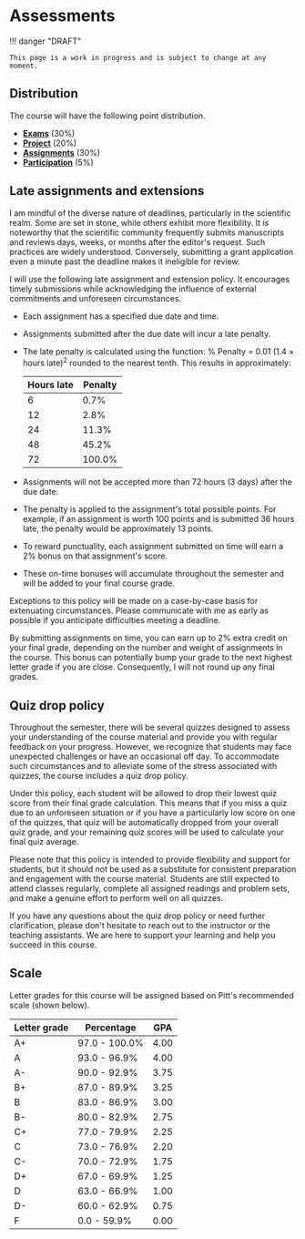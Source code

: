 # Assessments

!!! danger "DRAFT"

    This page is a work in progress and is subject to change at any moment.

## Distribution

The course will have the following point distribution.

-   [**Exams**](../../assessments/exams/) (30%)
-   [**Project**](../../assessments/project/) (20%)
-   [**Assignments**](../../assessments/assignments/) (30%)
-   [**Participation**](../../assessments/participation/) (5%)

## Late assignments and extensions

I am mindful of the diverse nature of deadlines, particularly in the scientific realm.
Some are set in stone, while others exhibit more flexibility.
It is noteworthy that the scientific community frequently submits manuscripts and reviews days, weeks, or months after the editor's request.
Such practices are widely understood.
Conversely, submitting a grant application even a minute past the deadline makes it ineligible for review.

I will use the following late assignment and extension policy.
It encourages timely submissions while acknowledging the influence of external commitments and unforeseen circumstances.

-   Each assignment has a specified due date and time.
-   Assignments submitted after the due date will incur a late penalty.
-   The late penalty is calculated using the function: % Penalty = 0.01 (1.4 $\times$ hours late)<sup>2</sup> rounded to the nearest tenth.
    This results in approximately:

    | Hours late | Penalty |
    | ---------- | ------- |
    | 6 | 0.7% |
    | 12 | 2.8% |
    | 24 | 11.3% |
    | 48 | 45.2% |
    | 72 | 100.0% |

-   Assignments will not be accepted more than 72 hours (3 days) after the due date.
-   The penalty is applied to the assignment's total possible points.
    For example, if an assignment is worth 100 points and is submitted 36 hours late, the penalty would be approximately 13 points.
-   To reward punctuality, each assignment submitted on time will earn a 2% bonus on that assignment's score.
-   These on-time bonuses will accumulate throughout the semester and will be added to your final course grade.

Exceptions to this policy will be made on a case-by-case basis for extenuating circumstances.
Please communicate with me as early as possible if you anticipate difficulties meeting a deadline.

By submitting assignments on time, you can earn up to 2% extra credit on your final grade, depending on the number and weight of assignments in the course.
This bonus can potentially bump your grade to the next highest letter grade if you are close.
Consequently, I will not round up any final grades.

## Quiz drop policy

Throughout the semester, there will be several quizzes designed to assess your understanding of the course material and provide you with regular feedback on your progress.
However, we recognize that students may face unexpected challenges or have an occasional off day.
To accommodate such circumstances and to alleviate some of the stress associated with quizzes, the course includes a quiz drop policy.

Under this policy, each student will be allowed to drop their lowest quiz score from their final grade calculation.
This means that if you miss a quiz due to an unforeseen situation or if you have a particularly low score on one of the quizzes, that quiz will be automatically dropped from your overall quiz grade, and your remaining quiz scores will be used to calculate your final quiz average.

Please note that this policy is intended to provide flexibility and support for students, but it should not be used as a substitute for consistent preparation and engagement with the course material.
Students are still expected to attend classes regularly, complete all assigned readings and problem sets, and make a genuine effort to perform well on all quizzes.

If you have any questions about the quiz drop policy or need further clarification, please don't hesitate to reach out to the instructor or the teaching assistants.
We are here to support your learning and help you succeed in this course.

## Scale

Letter grades for this course will be assigned based on Pitt's recommended scale (shown below).

| Letter grade | Percentage | GPA |
| ------------ | ---------- | --- |
| A+ | 97.0 - 100.0% | 4.00 |
| A | 93.0 - 96.9% | 4.00 |
| A- | 90.0 - 92.9% | 3.75 |
| B+ | 87.0 - 89.9% | 3.25 |
| B | 83.0 - 86.9% | 3.00 |
| B- | 80.0 - 82.9% | 2.75 |
| C+ | 77.0 - 79.9% | 2.25 |
| C | 73.0 - 76.9% | 2.20 |
| C- | 70.0 - 72.9% | 1.75 |
| D+ | 67.0 - 69.9% | 1.25 |
| D | 63.0 - 66.9% | 1.00 |
| D- | 60.0 - 62.9% | 0.75 |
| F | 0.0 - 59.9% | 0.00 |
